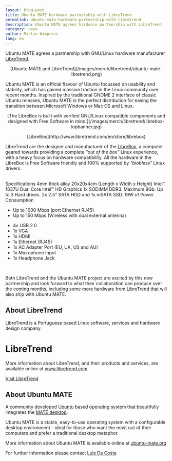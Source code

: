 ```yaml
---
layout: blog-post
title: Ubuntu MATE hardware partnership with LibreTrend
permalink: ubuntu-mate-hardware-partnership-with-libretrend
description: Ubuntu MATE agrees hardware partnership with LibreTrend
category: news
author: Martin Wimpress
lang: en
---
```


Ubuntu MATE agrees a partnership with GNU/Linux hardware manufacturer [LibreTrend](http://www.libretrend.com/en/).

<p align="center">
[Ubuntu MATE and LibreTrend](/images/merch/libretrend/ubuntu-mate-libretrend.png)

Ubuntu MATE is an official flavour of Ubuntu focussed on usability and
stability, which has gained massive traction in the Linux community
over recent months. Inspired by the traditional GNOME 2 interface of
classic Ubuntu releases, Ubuntu MATE is the perfect distribution for
easing the transition between Microsoft Windows or Mac OS and Linux.

<p align="center">
[The LibreBox is built with verified GNU/Linux compatible components and designed with Free Software in mind.](/images/merch/libretrend/librebox-topbanner.jpg)

<p align="center">[LibreBox](http://www.libretrend.com/en/store/librebox)

LibreTrend are the designer and manufacturer of the [LibreBox](http://www.libretrend.com/en/hardware),
a computer geared towards providing a complete *"out of the box"* Linux
experience, with a heavy focus on hardware compatibility. All the hardware in
the LibreBox is Free Software friendly and 100% supported by *"blobless"* Linux drivers.


<div class="row">
  <div class="col-lg-2">
    <div class="bs-component">&nbsp;</div>
  </div>
  <div class="col-lg-8">
    <div class="bs-component">
      <div class="list-group">
        <a class="list-group-item active">Specifications</a>
        <a class="list-group-item">4mm thick alloy 20x20x4cm (Length x Width x Height)</a>
        <a class="list-group-item">Intel™ 1037U Dual Core</a>
        <a class="list-group-item">Intel™ HD Graphics</a>
        <a class="list-group-item">1x SODIMM DDR3. Maximum 8Gb.</a>
        <a class="list-group-item">Up to 3 Hard drives. 2x 2.5" SATA HDD and 1x mSATA SSD.</a>
        <a class="list-group-item">19W of Power Consumption</a>
        <a class="list-group-item">
        <ul>
        <li>Up to 1000 Mbps (port Ethernet RJ45)</li>
        <li>Up to 150 Mbps (Wireless with dual external antenna)</li>
        </ul>
        </a>
        <a class="list-group-item">
        <ul>
        <li>4x USB 2.0</li>
        <li>1x VGA</li>
        <li>1x HDMI</li>
        <li>1x Ethernet (RJ45)</li>
        <li>1x AC Adapter Port (EU, UK, US and AU)</li>
        <li>1x Microphone Input</li>
        <li>1x Headphone Jack</li>
        </ul>
        </a>
      </div>
    </div>
  </div>
  <div class="col-lg-2">
    <div class="bs-component">&nbsp;</div>
  </div>
</div>

Both LibreTrend and the Ubuntu MATE project are excited by this new
partnership and look forward to what their collaboration can produce
over the coming months, including some more hardware from LibreTrend
that will also ship with Ubuntu MATE.

## About LibreTrend

LibreTrend is a Portuguese based Linux software, services and hardware design company.

<div class="bs-component">
    <div class="jumbotron">
        <h1>LibreTrend</h1>
        <p>More information about LibreTrend, and their products and services, are available online
        at <a href="http://www.libretrend.com/en/">www.libretrend.com</a></p>
        <a href="http://www.libretrend.com/en/" class="btn btn-primary btn-lg">Visit LibreTrend</a>
    </div>
</div>

## About Ubuntu MATE

A community developed [Ubuntu](http://www.ubuntu.com) based operating
system that beautifully integrates the [MATE desktop](http://mate-desktop.org).

Ubuntu MATE is a stable, easy-to-use operating system with a
configurable desktop environment - ideal for those who want the most
out of their computers and prefer a traditional desktop metaphor.

More information about Ubuntu MATE is available online at [ubuntu-mate.org](https://ubuntu-mate.org)

For further information please contact [Luis Da Costa](http://www.libretrend.com/en/contact)
